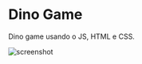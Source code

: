 # Dino Game 
Dino game usando o JS, HTML e CSS.

![screenshot](example.png?raw=true "imagem/screenshot")

